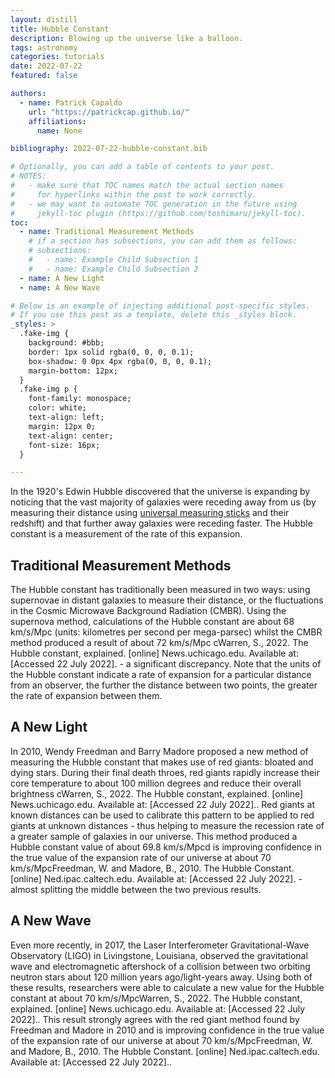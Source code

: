 ```yaml
---
layout: distill
title: Hubble Constant
description: Blowing up the universe like a balloon.
tags: astronomy
categories: tutorials
date: 2022-07-22
featured: false

authors:
  - name: Patrick Capaldo
    url: "https://patrickcap.github.io/"
    affiliations:
      name: None

bibliography: 2022-07-22-hubble-constant.bib

# Optionally, you can add a table of contents to your post.
# NOTES:
#   - make sure that TOC names match the actual section names
#     for hyperlinks within the post to work correctly.
#   - we may want to automate TOC generation in the future using
#     jekyll-toc plugin (https://github.com/toshimaru/jekyll-toc).
toc:
  - name: Traditional Measurement Methods
    # if a section has subsections, you can add them as follows:
    # subsections:
    #   - name: Example Child Subsection 1
    #   - name: Example Child Subsection 2
  - name: A New Light
  - name: A New Wave

# Below is an example of injecting additional post-specific styles.
# If you use this post as a template, delete this _styles block.
_styles: >
  .fake-img {
    background: #bbb;
    border: 1px solid rgba(0, 0, 0, 0.1);
    box-shadow: 0 0px 4px rgba(0, 0, 0, 0.1);
    margin-bottom: 12px;
  }
  .fake-img p {
    font-family: monospace;
    color: white;
    text-align: left;
    margin: 12px 0;
    text-align: center;
    font-size: 16px;
  }

---
```


In the 1920's Edwin Hubble discovered that the universe is expanding by noticing that the vast majority of galaxies were receding away from us (by measuring their distance using [universal measuring sticks](https://patrickcap.github.io/me/blog/2022/tutorial-universal-measuring-sticks/) and their redshift) and that further away galaxies were receding faster. The Hubble constant is a measurement of the rate of this expansion.

## Traditional Measurement Methods

The Hubble constant has traditionally been measured in two ways: using supernovae in distant galaxies to measure their distance, or the fluctuations in the Cosmic Microwave Background Radiation (CMBR). Using the supernova method, calculations of the Hubble constant are about 68 km/s/Mpc (units: kilometres per second per mega-parsec) whilst the CMBR method produced a result of about 72 km/s/Mpc c<d-footnote>Warren, S., 2022. The Hubble constant, explained. [online] News.uchicago.edu. Available at: [Accessed 22 July 2022].</d-footnote> - a significant discrepancy. Note that the units of the Hubble constant indicate a rate of expansion for a particular distance from an observer, the further the distance between two points, the greater the rate of expansion between them.

## A New Light

In 2010, Wendy Freedman and Barry Madore proposed a new method of measuring the Hubble constant that makes use of red giants: bloated and dying stars. During their final death throes, red giants rapidly increase their core temperature to about 100 million degrees and reduce their overall brightness c<d-footnote>Warren, S., 2022. The Hubble constant, explained. [online] News.uchicago.edu. Available at: [Accessed 22 July 2022].</d-footnote>. Red giants at known distances can be used to calibrate this pattern to be applied to red giants at unknown distances - thus helping to measure the recession rate of a greater sample of galaxies in our universe. This method produced a Hubble constant value of about 69.8 km/s/Mpcd is improving confidence in the true value of the expansion rate of our universe at about 70 km/s/Mpc<d-footnote>Freedman, W. and Madore, B., 2010. The Hubble Constant. [online] Ned.ipac.caltech.edu. Available at: [Accessed 22 July 2022].</d-footnote> - almost splitting the middle between the two previous results.

## A New Wave

Even more recently, in 2017, the Laser Interferometer Gravitational-Wave Observatory (LIGO) in Livingstone, Louisiana, observed the gravitational wave and electromagnetic aftershock of a collision between two orbiting neutron stars about 120 million years ago/light-years away. Using both of these results, researchers were able to calculate a new value for the Hubble constant at about 70 km/s/Mpc<d-footnote>Warren, S., 2022. The Hubble constant, explained. [online] News.uchicago.edu. Available at: [Accessed 22 July 2022].</d-footnote>. This result strongly agrees with the red giant method found by Freedman and Madore in 2010 and is improving confidence in the true value of the expansion rate of our universe at about 70 km/s/Mpc<d-footnote>Freedman, W. and Madore, B., 2010. The Hubble Constant. [online] Ned.ipac.caltech.edu. Available at: [Accessed 22 July 2022].</d-footnote>.